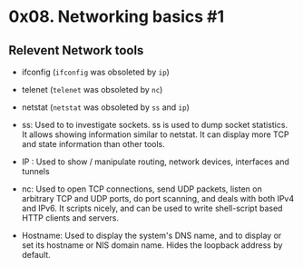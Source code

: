 # 0x08. Networking basics #1

## Relevent Network tools
- ifconfig (`ifconfig` was obsoleted by `ip`)
- telenet (`telenet` was obsoleted by `nc`)
- netstat (`netstat` was obsoleted by `ss` and `ip`)

- ss: Used to to investigate sockets. ss is used to dump socket statistics. It allows showing information similar to netstat. It can display more TCP and state information than other tools.
- IP : Used to show / manipulate routing, network devices, interfaces and tunnels
- nc: Used to open TCP connections, send UDP packets, listen on arbitrary TCP and UDP ports, do port scanning, and deals with both IPv4 and IPv6. It scripts nicely, and can be used to write shell-script based HTTP clients and servers.
- Hostname: Used to display the system's DNS name, and to display or set its hostname or NIS domain name. Hides the loopback address by default.
